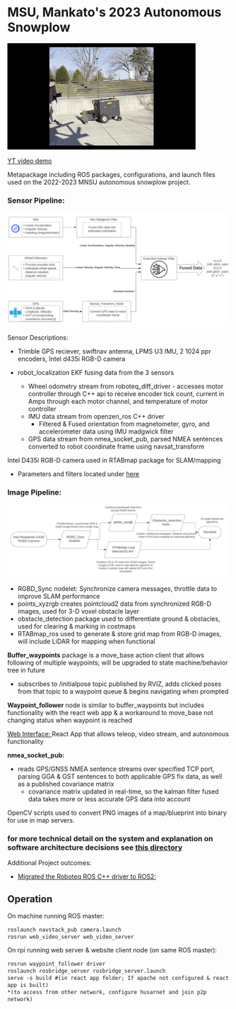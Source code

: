 # MSU, Mankato's 2023 Autonomous Snowplow

![](https://github.com/CJdev99/Autonomous_Snowplow_2023/blob/main/robot_gif.gif)

[YT video demo](https://www.youtube.com/watch?v=lg9_K-PXslY&ab_channel=ChaseDevitt)


Metapackage including ROS packages, configurations, and launch files used on the 2022-2023 MNSU autonomous snowplow project.
### Sensor Pipeline:
![](https://github.com/CJdev99/Autonomous_Snowplow_2023/blob/main/sensorpipeline.png)

Sensor Descriptions:
- Trimble GPS reciever, swiftnav antenna, LPMS U3 IMU, 2 1024 ppr encoders, Intel d435i RGB-D camera

- robot_localization EKF fusing data from the 3 sensors
  - Wheel odometry stream from roboteq_diff_driver - accesses motor controller through C++ api to  receive encoder tick count, current in Amps through each motor channel, and temperature of motor controller
  - IMU data stream from openzen_ros C++ driver
    - Filtered & Fused orientation from magnetometer, gyro, and accelerometer data using IMU madgwick filter
  - GPS data stream from nmea_socket_pub, parsed NMEA sentences converted to robot coordinate frame using navsat_transform
 
 Intel D435i RGB-D camera used in RTABmap package for SLAM/mapping
  - Parameters and filters located under [here](https://github.com/CJdev99/Autonomous_Snowplow_2023/blob/main/jetson_snowplow/navstack_pub/launch/voxelgrid_throt.launch)

### Image Pipeline:

![](https://github.com/CJdev99/Autonomous_Snowplow_2023/blob/main/image_pipeline.png)
  - RGBD_Sync nodelet: Synchronize camera messages, throttle data to improve SLAM performance 
  - points_xyzrgb creates pointcloud2 data from synchronized RGB-D images, used for 3-D voxel obstacle layer
  - obstacle_detection package used to differentiate ground & obstacles, used for clearing & marking in costmaps
  - RTABmap_ros used to generate & store grid map from RGB-D images, will include LiDAR for mapping when functional
 
 **Buffer_waypoints** package is a move_base action client that allows following of multiple waypoints; will be upgraded to state machine/behavior tree in future
  - subscribes to /initialpose topic published by RVIZ, adds clicked poses from that topic to a waypoint queue & begins navigating when prompted
  
 **Waypoint_follower** node is similar to buffer_waypoints but includes functionality with the react web app & a workaround to move_base not changing status when waypoint is reached
 
 [Web Interface: ](https://github.com/CJdev99/Snowplow_web_interface)  React App that allows teleop, video stream, and autonomous functionality
 
 **nmea_socket_pub:**
  - reads GPS/GNSS NMEA sentence streams over specified TCP port, parsing GGA & GST sentences to both applicable GPS fix data, as well as a published covariance matrix
    - covariance matrix updated in real-time, so the kalman filter fused data takes more or less accurate GPS data into account
    
 OpenCV scripts used to convert PNG images of a map/blueprint into binary for use in map servers.


### for more technical detail on the system and explanation on software architecture decisions see [this directory](https://github.com/CJdev99/Autonomous_Snowplow_2023/blob/main/Snowplow-whitepaper.pdf)

Additional Project outcomes:
- [Migrated the Roboteq ROS C++ driver to ROS2: ](https://github.com/CJdev99/roboteq_ros2_driver)

## Operation
On machine running ROS master:

    roslaunch navstack_pub camera.launch
    rosrun web_video_server web_video_server
    
On rpi running web server & website client node (on same ROS master):

    rosrun waypoint_follower driver
    roslaunch rosbridge_server rosbridge_server.launch
    serve -s build #(in react app folder; If apache not configured & react app is built)
    *(to access from other network, configure husarnet and join p2p network)
